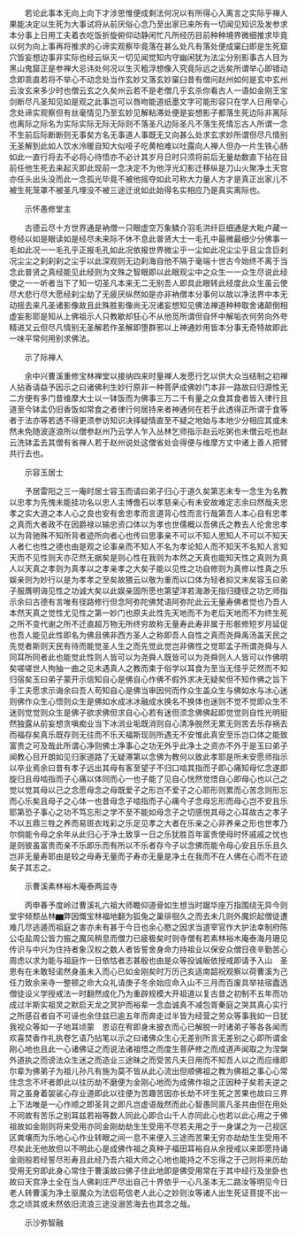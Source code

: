 <!-- { "loadSidebar": true } -->
　　若论此事本无向上向下才涉思惟便成剩法何况以有所得心入离言之实际乎禅人果能决定以生死为大事试将从前厌俗心念乃至出家已来所有一切闻见知识及发参求本分事上日用工夫着衣吃饭折旋俯仰动静闲忙凡所经历目前种种境界微细推求毕竟以何为向上事再将推求的心谛实观察毕竟落在甚么处凡有落处便成窠臼即是生死窟穴皆妄想边事非实际也经云纵灭一切见闻觉知内守幽闲犹为法尘分别影事古人目为黑山鬼窟正是参禅大忌讳处何况以生灭粗浮想像入究竟际远之远矣所谓举心即错动念即乖直若将不举心不动念处当作玄妙又落玄妙窠臼昔有僧问赵州如何是玄中玄州云汝玄来多少时也僧云玄之久矣州云若不是老僧几乎玄杀你看古人一语如金刚王宝剑断尽凡圣知见如是观之此事岂可以唇吻能道纸墨文字可能形容只在学人日用举心念处谛实观察但有丝毫情见乃至玄妙见解粘滞处便是妄想影子都落生死边际非离际也离际之际名为实际实际无际无际则不落圣凡边际圣凡不落生死情忘古人所谓一念不生前后际断断则无事矣方名无事道人事既无又向甚么处求玄求妙所谓但尽凡情别无圣解到此如人饮水泠暖自知大似哑子吃黄柏难以吐露向人禅人但办一片生铁心肠如此一直行将去不必将心待悟亦不必计其岁月日时只须将前后无量劫数直下拈在目前任他生死去来起灭即此现前一念决定不为他浮光幻影迁移纵是刀山火聚净土天宫亦任头出头没而此一念孤光毕竟不被他摇夺如此可称大力量人方才是真正出家儿不被生死笼罩不被圣凡埋没不被三途迁讹如此始得名实相应乃是真实离际也。

　　示怀愚修堂主

　　古德云尽十方世界通是衲僧一只眼虚空万象鳞介羽毛洪纤巨细通是大毗卢藏一卷经以如是眼读如是经尽未来际不休不息此普贤大士一毛孔中最微最细少分佛事一毛如此况一一毛孔乎正报毛孔如此况依报世界微尘乎一尘如此况尘尘乎且尘含巨刹况尘尘之刹刹刹之尘乎以此深观则无边刹海自他不隔于毫端十世古今始终不离于当念此普贤之真经能见此经则为文殊之智眼即以此眼观尘中之众生一一众生尽说此经使之一一听者当下了知一切圣凡本来无二无别吾人即具此眼转此经度此众生虽云使尽大悲行尽大愿经刹尘劫了无疲厌纵然如是亦非衲僧本分事何以故以净法界中本无动摇去来凡圣诸影像故且此殊胜影像尚无况诸妄想知见佛法禅道种种取舍诸颠倒相虚妄影耶是知从上佛祖示人只教歇却狂心不从他觅所谓但自怀中解垢衣何劳向外夸精进又云但尽凡情别无圣解若作圣解即堕群邪以上神通妙用皆本分事无奇特故即此一味平常何用别求佛法。

　　示了际禅人

　　余中兴曹溪重修宝林禅堂以接纳四来时量禅人发愿行乞以供大众当结制之初禅人拈香请益予因示之曰诸佛利生妙行原非一种菩萨成佛妙门本非一路故曰归源性无二方便有多门昔维摩大士以一钵饭而为佛事三万二千有量之众食其食者皆入律行且道至今钵盂仍旧香饭如常食之者律行何居持来者神通何在若于此透得正所谓于食等者于法亦等若透不得更须参访知识决择疑情直至不疑之地始与本地少分相应其或未然未免随波逐浪所以僧参赵州乃云学人乍入丛林乞师指示赵云吃粥也未僧云吃也赵云洗钵盂去其僧有省禅人若于赵州说处这僧省处会得便与维摩方丈中诸上善人把臂共行去也。

　　示容玉居士

　　予居雷阳之三一庵时居士容玉而请曰弟子归心于道久矣第志未专一念生为名教以忠孝为先愧未能挂功名以忠人主博儋石以孝慈亲心有未安故难定志余曰然哉夫忠孝之实大道之本人心之良也安有舍忠孝而言道背心性而言行哉第吾人本心自有忠孝之真而大者政不在因爵禄以输忠资口体以为孝也世儒概以吾佛氏之教去人伦舍忠孝以为背驰殊不知所背者迹所向者心也传曰思事亲不可以不知人思知人不可以不知天人者仁也性之德也由是观之论事亲而不知人不名为孝论知人而不知天不名知人言知天而不见性则天亦茫然无据矣是则心性在我则为本然之天真也能知天性之真则为真人以天真之孝则为真孝以之孝亲孝之大矣子能以见性之功自修则为真修以性真之乐娱亲则为妙行以是为孝孝之至矣故猥云以敬为重而以口体为轻者抑又末矣容玉曰弟子服膺明诲见性之功诚大矣以此娱亲固所愿也第望洋若海渺无指归捷径之功乞师指示余曰古德有言唯有径路修行但念阿弥陀佛梵语阿弥陀此云无量寿佛者觉也乃吾人本然天真之觉性尤见性之第一妙门也原夫此性先天地而不为老后天地而不为终生死之所不变代谢之所不迁直超万物无所终穷故称无量寿此寿非属于形骸修短岁月延促也吾人能见此性即名为佛且佛非西方圣人之称即吾人自性之真而尧舜禹汤盖天民之先觉者斯则天民有待而能觉圣人生之而先觉此觉岂非佛性之觉耶孟子所谓尧舜与人同耳所同者此也能觉此性则人皆可以为尧舜人既皆可以为尧舜则人人皆可以作佛明矣嗟嗟世人拘抽一曲之见未遇真人之教而束于俗学以耳食为至当无怪乎茫然而不知归宿矣玉曰弟子蒙开示信知自心是佛自心作佛不假外求决无疑矣但不知作佛之旨下手工夫愿求示诲余曰吾人苟知自心是佛当审因何而作众生盖众生与佛如水与冰心迷则佛作众生心悟则众生是佛如水成冰冰融成水换名不换体也迷则不觉不觉即众生不迷则觉觉则众生是佛子欲求佛但求自心心若有迷但须念佛佛起即觉觉则自性光明挺然独露从前妄想贪嗔痴业当下冰消业垢既消则自心清净脱然无累无则苦去乐存祸去而福存矣真乐既存则无往而不乐天福斯现则所遇无不安惟此真安至乐岂口体之能致富贵之可及哉此所谓心净则佛土净事心之功无外乎此净土之资亦不外于是玉曰弟子闻教心目开朗如见归家道路了无疑滞第以念佛为教何以致此孝耶是所未安愿师指示以卒业焉余曰昔有孝子远出其母有客至望子不归口啮其指而子即心痛知母忆念遂即旋归且母啮指而子心痛以体同而心一也子能了见自心恍然觉悟自心即母心也以己之觉以觉其母以己之念愿母念之母既爱子之形岂不爱子之心耶形则累而心苦念则形忘而心乐矣且母子之心体一也昔母念子啮指而子心痛今子念母忘形而母心岂不安且乐耶第恐子事心之功不笃忘形之学不至不能如母念子之切感悦其母之心耳故古之孝子不以五鼎三牲之养而易斑衣戏彩之乐足见孝之大者在乐亲之心非养亲之形也世孝乃尔倘能令母之余年从此归心于净土致享一日之乐犹胜百年富贵使母时怀戚戚之忧也是则彼虽富贵而亲不乐即乐而有所以不乐者存今子以念佛而能令母心安且乐乐且久岂非无量寿耶由是较之母寿无量而子寿亦无量是净土在我而不在人佛在心而不在迹矣子其志之。

　　示曹溪素林裕木庵泰两监寺

　　丙申春予度岭过曹溪礼六祖大师瞻仰道骨如生想当时踞华座万指围绕无异今则堂宇倾颓丛林▆弊因慨宝林福地翻为狐兔之巢徘徊久之而去未几则外魔炽起僧徒遭难几尽逃遁而祖庭之害亦未有甚于今日也余心愍之因求当道宰官作大护法幸制府陈公屯盐周公皆力振之魔风稍息而僧力已疲极矣时则寺僧有若素林裕木庵泰海月珊见传识与中兴为住持者象汉权之数人者皆誓舍身命力持祖业以保安众僧日夜辛勤苦心周虑以求为能与祖庭作一日依怙者志甚殷也由是众等投诚皈依授戒即请予入山　圣恩有在未敢轻诺然身虽未入而心已如金刚矣时万历己亥适南韶祝观察以荷曹溪为己任力致余来寺一整顿之命大众礼请庚子冬余始应命入山不三月而百废具举袪宿蠹选僧徒设义学授戒法一时翻然成化乃为重辟规模大开祖道以复古昔之初制不五年而功成过半斯实祖灵之默启天龙之冥护而裕辈一念血诚真不减包胥秦庭之哭其真心实行之所感召者自不可诬也余住兹已逾五年而奔走过半皆为经营之劳众等事我如一日犹我视众等如一子地耳顷蒙　恩诏在宥即身未披衣而心已解脱一时诸弟子等各各闻而欢喜焚香作礼执卷乞语乃拈笔以示之曰诸佛众生心无差别所言无差别之心即所谓金刚心地也且此一心诸佛证之而说法诸祖悟之而度生菩萨修之而成道声闻取之为涅槃外道执之而谤法众生迷之而造业三途昧之而受苦凡夫日用而不知吾人以之而应缘即尔辈为佛弟子为祖儿孙凡有施为莫不皆从此心流出但顺佛祖之教为佛祖之事心心常住念念不坏者即此以往历劫不磨便为金刚心地而为成佛作祖之正因种子矣若夫逆之背之虽身着袈裟心存业道即此以往便为苦趣苦因亦长劫不坏生死之苦果也故曰三界上下法唯是一心作顺之即圣背之即凡岂虚语哉然而此心智愚同禀凡圣共由但在用处不同故有苦乐之别耳兹若裕等数人同此心即合山千人亦同此心也若以此心用之于佛祖故如金刚则将来受用亦同金刚劫劫生生受用不尽若夫用之于一身谋之为一己视区区粪壤而为乐地心心作业转眼之间一息不来便入三途而苦果无穷亦劫劫生生受用不尽矣此无他故但以不明此心是成佛作祖之真种子福田耳裕自从余授戒以来即愿持诵金刚般若经誓尽形寿且此经乃吾六祖大师之心地也能持之不忘得之于己则将来历劫受用无穷即此身心常住于曹溪故曰佛子住此地即是佛受用常在于其中经行及坐卧也故曰天宫净土全在当人佛刹庄严尽出自己十界依乎一心凡圣本无二路汝等明见今日老人转曹溪为净土驱魔众为法侣苟信老人此心之妙则汝等诸人出生死证菩提不出一念之顷其或未然依旧流浪三途没溺苦海去也其念之哉。

　　示沙弥智融

